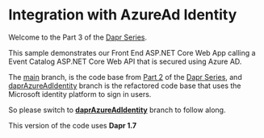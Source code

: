 # Integration with AzureAd Identity

  Welcome to the Part 3 of the [Dapr Series](https://github.com/SiddyHub/Dapr/tree/eshop_daprized).
  
  This sample demonstrates our Front End ASP.NET Core Web App calling a Event Catalog ASP.NET Core Web API that is secured using Azure AD.

  The [main](https://github.com/SiddyHub/DaprAzureAdIdentity) branch, is the code base from [Part 2](https://github.com/SiddyHub/DaprDataManagement/tree/daprDataManagement) of the [Dapr Series](https://github.com/SiddyHub/Dapr/tree/eshop_daprized),
and [daprAzureAdIdentity](https://github.com/SiddyHub/DaprAzureAdIdentity/tree/daprAzureAdIdentity) branch is the refactored code base that uses the Microsoft identity platform to sign in users.

So please switch to **[daprAzureAdIdentity](https://github.com/SiddyHub/DaprAzureAdIdentity/tree/daprAzureAdIdentity)** branch to follow along.

This version of the code uses **Dapr 1.7**
